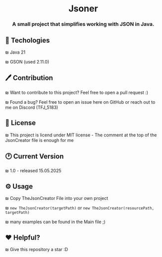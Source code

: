 <h1 align="center">Jsoner</h1>
<h3 align="center">A small project that simplifies working with JSON in Java.</h3>


## 🧰 Techologies
₪ Java 21

₪ GSON (used 2.11.0)


## 🖊 Contribution
₪ Want to contribute to this project? Feel free to open a pull request :)

₪ Found a bug? Feel free to open an issue here on GitHub or reach out to me on Discord (TFJ_5183)


## 🧾 License
₪ This project is licend under MIT license - The comment at the top of the JsonCreator file is enough for me


## 🕐 Current Version
₪ 1.0 - released 15.05.2025

## ⚙ Usage
₪ Copy TheJsonCreator File into your own project

₪ ```new TheJsonCreator(targetPath)``` or ```new TheJsonCreator(resourcePath, targetPath)```

₪ many examples can be found in the Main file ;)


## ❤ Helpful?
₪ Give this repository a star :D